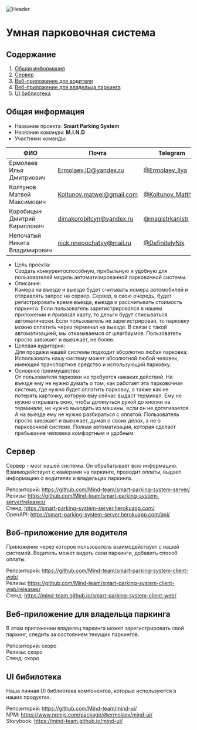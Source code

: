 ![Header](https://user-images.githubusercontent.com/57585370/118307531-4231f900-b504-11eb-8106-061b97776823.png)
# Умная парковочная система
## Содержание
1. [Общая информация](#generalInfo)
2. [Сервер](#server)
3. [Веб-приложение для водителя](#driverWeb)
4. [Веб-приложение для владельца паркинга](#ownerWeb)
5. [UI библиотека](#uiLibrary)
## Общая информация <a name="generalInfo" />
- Название проекта: **Smart Parking System** 
- Название команды: **M.I.N.D** 
- Участники команды:

| ФИО | Почта | Telegram | Github |
| ------------- | ------------- | ------------- | ------------- |
| Ермолаев Илья Дмитриевич | Ermolaev.ID@yandex.ru | [@Ermolaev_Ilya](https://t.me/ermolaev_ilya) | [Ссылка](https://github.com/ErmolaevID) |
| Колтунов Матвей Максимович | Koltunov.matwei@gmail.com | [@Koltunov_Matthew](https://t.me/Koltunov_Matthew) | [Ссылка](https://github.com/echanatwell) |
| Коробицын Дмитрий Кириллович | dimakorobitcyn@yandex.ru | [@magistrkanistr](https://t.me/magistrkanistr) | [Ссылка](https://github.com/FireFace1337) |
| Непочатый Никита Владимирович | nick.nnepochatyy@mail.ru | [@DefinitelyNik](https://t.me/DefinitelyNik) | [Ссылка](https://github.com/Nikegdo) |

- Цель проекта: <br/>
Создать конкурентоспособную, прибыльную и удобную для пользователей модель автоматизированной парковочной системы.
- Описание: <br/>
Камера на въезде и выезде будет считывать номера автомобилей и отправлять запрос на сервер. Сервер, в свою очередь, будет регистрировать 
время въезда, выезда и рассчитывать стоимость паркинга. Если пользователь зарегистрировался в нашем приложении и привязал карту, то деньги
будут списываться автоматически. Если пользователь не зарегистрирован, то парковку можно оплатить через терминал на выезде. В связи с такой
автоматизацией, мы отказываемся от шлагбаумов. Пользователь просто заезжает и выезжает, не более.
- Целевая аудитория: <br/>
Для продажи нашей системы подходит абсолютно любая парковка; <br/>
Использовать нашу систему может абсолютной любой человек, имеющий транспортное средство и использующий парковку.
- Основное преимущество: <br/>
От пользователя парковки не требуется никаких действий. На въезде ему не нужно думать о том, как работает эта парковочная система, где 
нужно будет оплатить парковку, а также как не потерять карточку, которую ему сейчас выдаст терминал. Ему не нужно открывать окно, чтобы дотянуться
рукой до кнопки на терминале, не нужно выходить из машины, если он не дотягивается. А на выезде ему не нужно разбираться с оплатой. 
Пользователь просто заезжает и выезжает, думая о своих делах, а не о парковочной системе. Полная автоматизация, которая сделает пребывание
человека комфортным и удобным.

## Сервер <a name="server" />
Сервер - мозг нашей системы. Он обрабатывает всю информацию. Взаимодействует с камерами на паркинге, проводит оплаты, выдает информацию о водителях 
и владельцах паркинга. <br/>

Репозиторий: https://github.com/Mind-team/smart-parking-system-server/ <br/>
Релизы: https://github.com/Mind-team/smart-parking-system-server/releases/ <br/>
Стенд: https://smart-parking-system-server.herokuapp.com/ <br/>
OpenAPI: https://smart-parking-system-server.herokuapp.com/api/ <br/>

## Веб-приложение для водителя <a name="driverWeb" />
Приложение через которое пользователь взаимодействует с нашей системой. Водитель может видеть свои паркинги, добавить способ оплаты. <br/>

Репозиторий: https://github.com/Mind-team/smart-parking-system-client-web/ <br/>
Релизы: https://github.com/Mind-team/smart-parking-system-client-web/releases/ <br/>
Стенд: https://mind-team.github.io/smart-parking-system-client-web/ <br/>

## Веб-приложение для владельца паркинга <a name="ownerWeb" />
В этом приложении владелец паркинга может зарегистрировать свой паркинг, следить за состоянием текущих паркингов. <br/>

Репозиторий: скоро <br/>
Релизы: скоро <br/>
Стенд: скоро <br/>

## UI бибилотека <a name="uiLibrary" />
Наша личная UI библиотека компонентов, которые используются в наших продуктах. <br/>

Репозиторий: https://github.com/Mind-team/mind-ui/ <br/>
NPM: https://www.npmjs.com/package/@ermolaev/mind-ui/ <br/>
Storybook: https://mind-team.github.io/mind-ui/ <br/>
